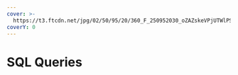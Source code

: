 ```yaml
---
cover: >-
  https://t3.ftcdn.net/jpg/02/50/95/20/360_F_250952030_oZAZskeVPjUTWlPSCKaz2gRQqEB5adCE.jpg
coverY: 0
---
```


# SQL Queries

